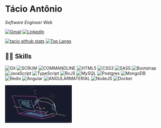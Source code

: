 # Tácio Antônio

_Software Engineer Web_

[![Gmail](https://img.shields.io/badge/Gmail-D14836?style=for-the-badge&logo=gmail&logoColor=white)](mailto:tacioantonio10@gmail.com)   [![LinkedIn](https://img.shields.io/badge/linkedin-%230077B5.svg?style=for-the-badge&logo=linkedin&logoColor=white)](https://www.linkedin.com/in/tacioantonio/)


[![tacio github stats](https://github-readme-stats.vercel.app/api?username=TacioAntonio&show_icons=true&theme=github_dark)](https://github.com/TacioAntonio/)
[![Top Langs](https://github-readme-stats.vercel.app/api/top-langs/?username=TacioAntonio&count_private=true&layout=compact&theme=github_dark)](https://github.com/TacioAntonio/github-readme-stats)

## 👩‍💻 Skills

![Git](https://img.shields.io/badge/git-%23F05033.svg?style=for-the-badge&logo=git&logoColor=white) ![SCRUM](https://img.shields.io/badge/-SCRUM-blue?style=for-the-badge) ![COMMANDLINE](https://img.shields.io/badge/-Command%20Line-black?style=for-the-badge) ![HTML5](https://img.shields.io/badge/html5-%23E34F26.svg?style=for-the-badge&logo=html5&logoColor=white) ![CSS3](https://img.shields.io/badge/css3-%231572B6.svg?style=for-the-badge&logo=css3&logoColor=white) ![SASS](https://img.shields.io/badge/SASS-hotpink.svg?style=for-the-badge&logo=SASS&logoColor=white) ![Bootstrap](https://img.shields.io/badge/bootstrap-%23563D7C.svg?style=for-the-badge&logo=bootstrap&logoColor=white) ![JavaScript](https://img.shields.io/badge/javascript-%23323330.svg?style=for-the-badge&logo=javascript&logoColor=%23F7DF1E) ![TypeScript](https://img.shields.io/badge/typescript-%23007ACC.svg?style=for-the-badge&logo=typescript&logoColor=white) ![RxJS](https://img.shields.io/badge/rxjs-%23B7178C.svg?style=for-the-badge&logo=reactivex&logoColor=white) ![MySQL](https://img.shields.io/badge/mysql-%2300f.svg?style=for-the-badge&logo=mysql&logoColor=white) ![Postgres](https://img.shields.io/badge/postgres-%23316192.svg?style=for-the-badge&logo=postgresql&logoColor=white) ![MongoDB](https://img.shields.io/badge/MongoDB-%234ea94b.svg?style=for-the-badge&logo=mongodb&logoColor=white) ![Redis](https://img.shields.io/badge/redis-%23DD0031.svg?style=for-the-badge&logo=redis&logoColor=white) ![Angular](https://img.shields.io/badge/angular-%23DD0031.svg?style=for-the-badge&logo=angular&logoColor=white) ![ANGULARMATERIAL](https://img.shields.io/badge/-Angular%20Material-red?style=for-the-badge&logo=angular&logoColor=white) ![NodeJS](https://img.shields.io/badge/node.js-6DA55F?style=for-the-badge&logo=node.js&logoColor=white) ![Docker](https://img.shields.io/badge/docker-%230db7ed.svg?style=for-the-badge&logo=docker&logoColor=white)

<img align="center" src="/code.gif" />
